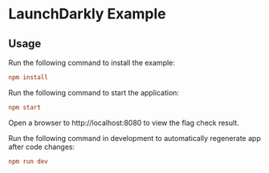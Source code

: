 # LaunchDarkly Example

## Usage
Run the following command to install the example:
```ini
npm install
```
Run the following command to start the application:
```ini
npm start
```
Open a browser to http://localhost:8080 to view the flag check result.

Run the following command in development to automatically regenerate app after code changes:
````ini
npm run dev